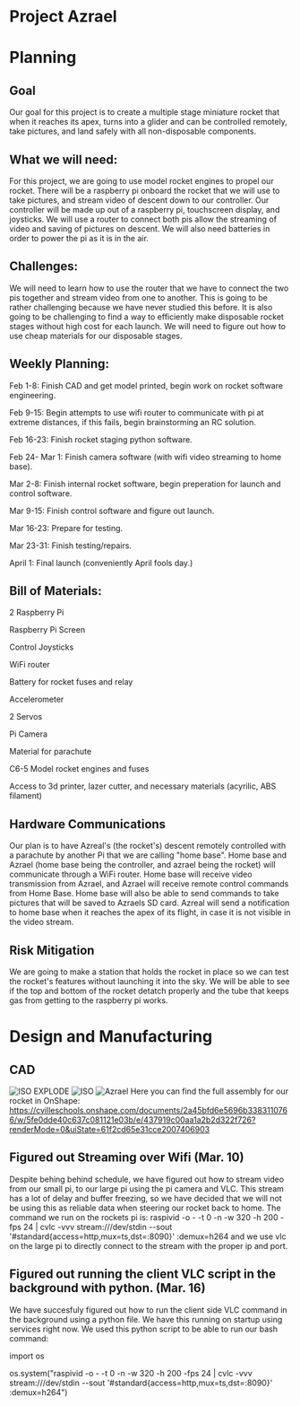 # Project Azrael

# Planning
## Goal
Our goal for this project is to create a multiple stage miniature rocket that when it reaches its apex, turns into a glider and can be controlled remotely, take pictures, and land safely with all non-disposable components.
## What we will need:
For this project, we are going to use model rocket engines to propel our rocket. There will be a raspberry pi onboard the rocket that we will use to take pictures, and stream video of descent down to our controller. Our controller will be made up out of a raspberry pi, touchscreen display, and joysticks. We will use a router to connect both pis allow the streaming of video and saving of pictures on descent. We will also need batteries in order to power the pi as it is in the air. 
## Challenges:
We will need to learn how to use the router that we have to connect the two pis together and stream video from one to another. This is going to be rather challenging because we have never studied this before. 
It is also going to be challenging to find a way to efficiently make disposable rocket stages without high cost for each launch. We will need to figure out how to use cheap materials for our disposable stages.
## Weekly Planning:
Feb 1-8: Finish CAD and get model printed, begin work on rocket software engineering.

Feb 9-15: Begin attempts to use wifi router to communicate with pi at extreme distances, if this fails, begin brainstorming an RC solution.

Feb 16-23: Finish rocket staging python software.

Feb 24- Mar 1: Finish camera software (with wifi video streaming to home base).

Mar 2-8: Finish internal rocket software, begin preperation for launch and control software.

Mar 9-15: Finish control software and figure out launch.

Mar 16-23: Prepare for testing.

Mar 23-31: Finish testing/repairs.

April 1: Final launch (conveniently April fools day.)

## Bill of Materials:
2 Raspberry Pi

Raspberry Pi Screen

Control Joysticks

WiFi router

Battery for rocket fuses and relay

Accelerometer

2 Servos

Pi Camera

Material for parachute

C6-5 Model rocket engines and fuses

Access to 3d printer, lazer cutter, and necessary materials (acyrilic, ABS filament)
## Hardware Communications
Our plan is to have Azreal's (the rocket's) descent remotely controlled with a parachute by another Pi that we are calling "home base". Home base and Azrael (home base being the controller, and azrael being the rocket) will communicate through a WiFi router. Home base will receive video transmission from Azrael, and Azrael will receive remote control commands from Home Base. Home base will also be able to send commands to take pictures that will be saved to Azraels SD card. Azreal will send a notification to home base when it reaches the apex of its flight, in case it is not visible in the video stream. 

## Risk Mitigation
We are going to make a station that holds the rocket in place so we can test the rocket's features without launching it into the sky. We will be able to see if the top and bottom of the rocket detatch properly and the tube that keeps gas from getting to the raspberry pi works.

# Design and Manufacturing
## CAD
![ISO EXPLODE](https://github.com/msweet53/Project-Azrael/blob/main/Images/AsraelISOexploded.png)
![ISO](https://github.com/msweet53/Project-Azrael/blob/main/Images/AzraelISO.png)
![Azrael](https://github.com/msweet53/Project-Azrael/blob/main/Images/Azrael1.png)
Here you can find the full assembly for our rocket in OnShape: https://cvilleschools.onshape.com/documents/2a45bfd6e5696b3383110766/w/5fe0dde40c637c081121e03b/e/437919c00aa1a2b2d322f726?renderMode=0&uiState=61f2cd65e31cce2007406903

## Figured out Streaming over Wifi (Mar. 10)
Despite behing behind schedule, we have figured out how to stream video from our small pi, to our large pi using the pi camera and VLC. This stream has a lot of delay and buffer freezing, so we have decided that we will not be using this as reliable data when steering our rocket back to home. 
The command we run on the rockets pi is: raspivid -o - -t 0 -n -w 320 -h 200 -fps 24 | cvlc -vvv stream:///dev/stdin --sout '#standard{access=http,mux=ts,dst=:8090}' :demux=h264
and we use vlc on the large pi to directly connect to the stream with the proper ip and port.

## Figured out running the client VLC script in the background with python. (Mar. 16)
We have succesfuly figured out how to run the client side VLC command in the background using a python file. We have this running on startup using services right now. 
We used this python script to be able to run our bash command:

import os

os.system("raspivid -o - -t 0 -n -w 320 -h 200 -fps 24 | cvlc -vvv stream:///dev/stdin --sout '#standard{access=http,mux=ts,dst=:8090}' :demux=h264")
